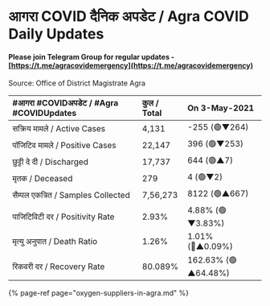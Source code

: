 # आगरा COVID दैनिक अपडेट / Agra COVID Daily Updates

#### Please join Telegram Group for regular updates - [https://t.me/agracovidemergency](https://t.me/agracovidemergency)

Source: Office of District Magistrate Agra 

| \#**आगरा \#COVIDअपडेट / \#Agra \#COVIDUpdates** | कुल / **Total** | **On 3-May-2021** |
| :--- | :--- | :--- |
| सक्रिय मामले / Active Cases | 4,131 | -255 \(🟢▼264\) |
| पॉजिटिव मामले / Positive Cases | 22,147 | 396 \(🟢▼253\) |
| छुट्टी दे दी / Discharged | 17,737 | 644 \(🟢▲7\) |
| मृतक / Deceased | 279 | 4 \(🟢▼2\) |
| सैम्पल एकत्रित / Samples Collected | 7,56,273 | 8122 \(🟢▲667\) |
| पाजिटिविटी दर / Positivity Rate | 2.93% | 4.88% \(🟢▼3.83%\) |
| मृत्यु अनुपात / Death Ratio | 1.26% | 1.01% \(🔴▲0.09%\) |
| रिकवरी दर / Recovery Rate | 80.089% | 162.63% \(🟢▲64.48%\) |

{% page-ref page="oxygen-suppliers-in-agra.md" %}



